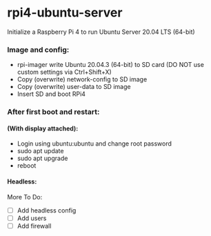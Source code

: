 # rpi4-ubuntu-server
Initialize a Raspberry Pi 4 to run Ubuntu Server 20.04 LTS (64-bit)

### Image and config:
  - rpi-imager write Ubuntu 20.04.3 (64-bit) to SD card (DO NOT use custom settings via Ctrl+Shift+X)
  - Copy (overwrite) network-config to SD image
  - Copy (overwrite) user-data to SD image
  - Insert SD and boot RPi4

### After first boot and restart:

  #### (With display attached):
  - Login using ubuntu:ubuntu and change root password
  - sudo apt update
  - sudo apt upgrade
  - reboot

  #### Headless:

More To Do:
  - [ ] Add headless config
  - [ ] Add users
  - [ ] Add firewall
